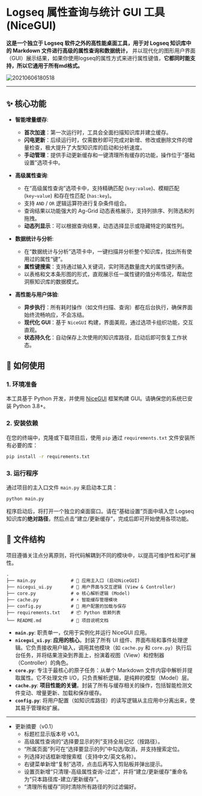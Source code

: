 # Logseq 属性查询与统计 GUI 工具(NiceGUI)

**这是一个独立于 Logseq 软件之外的高性能桌面工具，用于对 Logseq 知识库中的 Markdown 文件进行高级的属性查询和数据统计，** 并以现代化的图形用户界面（GUI）展示结果，如果你使用logseq的属性方式来进行属性键值，**它都同时能支持，所以它通用于所有md格式。**

![20210606180518](https://github.com/user-attachments/assets/44dd628b-0520-4afa-8367-154613091f37)


---

## ✨ 核心功能

- **智能增量缓存**:
    - **首次加速**：第一次运行时，工具会全面扫描知识库并建立缓存。
    - **闪电更新**：后续运行时，仅需数秒即可完成对新增、修改或删除文件的增量检查，极大提升了大型知识库的启动和分析速度。
    - **手动管理**：提供手动更新缓存和一键清理所有缓存的功能，操作位于“基础设置”选项卡中。

- **高级属性查询**:
    - 在“高级属性查询”选项卡中，支持精确匹配 (`key:value`)、模糊匹配 (`key~value`) 和存在性匹配 (`has:key`)。
    - 支持 `AND` / `OR` 逻辑运算符进行复杂条件组合。
    - 查询结果以功能强大的 Ag-Grid 动态表格展示，支持列排序、列筛选和列拖拽。
    - **动态列显示**：可以根据查询结果，动态选择显示或隐藏特定的属性列。

- **数据统计与分析**:
    - 在“数据统计与分析”选项卡中，一键扫描并分析整个知识库，找出所有使用过的属性“键”。
    - **属性键搜索**：支持通过输入关键词，实时筛选数量庞大的属性键列表。
    - 以表格和文本条形图的形式，直观展示任一属性键的值分布情况，帮助您洞察知识库的数据模式。

- **高性能与用户体验**:
    - **异步执行**：所有耗时操作（如文件扫描、查询）都在后台执行，确保界面始终流畅响应，不会冻结。
    - **现代化 GUI**：基于 `NiceGUI` 构建，界面美观，通过选项卡组织功能，交互直观。
    - **状态持久化**：自动保存上次使用的知识库路径，启动后即可恢复工作状态。

## 🚀 如何使用

### 1. 环境准备

本工具基于 Python 开发，并使用 [NiceGUI](https://nicegui.io/) 框架构建 GUI。请确保您的系统已安装 Python 3.8+。

### 2. 安装依赖

在您的终端中，克隆或下载项目后，使用 `pip` 通过 `requirements.txt` 文件安装所有必要的库：

```bash
pip install -r requirements.txt
```

### 3. 运行程序

通过项目的主入口文件 `main.py` 来启动本工具：

```bash
python main.py
```

程序启动后，将打开一个独立的桌面窗口。请在“基础设置”页面中填入您 Logseq 知识库的**绝对路径**，然后点击“建立/更新缓存”，完成后即可开始使用各项功能。

## 📂 文件结构

项目遵循关注点分离原则，将代码解耦到不同的模块中，以提高可维护性和可扩展性。

```
.
├── main.py             # 🔵 应用主入口 (启动NiceGUI)
├── nicegui_ui.py       # 🎨 用户界面与交互逻辑 (View & Controller)
├── core.py             # ⚙️ 核心解析逻辑 (Model)
├── cache.py            # ⚡ 智能缓存管理模块
├── config.py           # 💾 用户配置的加载与保存
├── requirements.txt    # 📦 Python 依赖列表
└── README.md           # 📄 项目说明文档
```

- **`main.py`**: 职责单一，仅用于实例化并运行 NiceGUI 应用。
- **`nicegui_ui.py`**: **应用的核心**。封装了所有 UI 组件、界面布局和事件处理逻辑。它负责接收用户输入，调用其他模块（如 `cache.py` 和 `core.py`）执行后台任务，并将结果渲染到界面上，扮演着视图（View）和控制器（Controller）的角色。
- **`core.py`**: 专注于最核心的原子任务：从单个 Markdown 文件内容中解析并提取属性。它不处理文件 I/O，只负责解析逻辑，是纯粹的模型（Model）层。
- **`cache.py`**: **项目性能的关键**。封装了所有与缓存相关的操作，包括智能检测文件变动、增量更新、加载和保存缓存。
- **`config.py`**: 将用户配置（如知识库路径）的读写逻辑从主应用中分离出来，使其易于管理和扩展。

---

- 更新摘要（v0.1）
  - 标题栏显示版本号 v0.1。
  - 高级属性查询的“选择要显示的列”支持全局记忆（按路径）。
  - “所属页面”列可在“选择要显示的列”中勾选/取消，并支持搜索定位。
  - 列选择对话框新增搜索框（支持中文/英文名称）。
  - 右键菜单新增“复制”选项，点击后再写入剪贴板并弹出提示。
  - 设置页新增“只清理-高级属性查询-过滤”，并将“建立/更新缓存”重命名为“只本路径库-建立/更新缓存”。
  - “清理所有缓存”同时清除所有路径的列过滤偏好。
